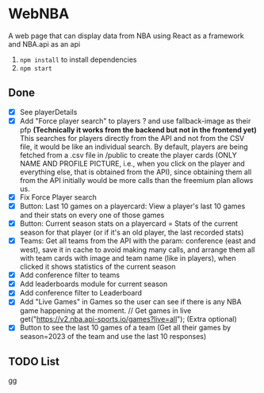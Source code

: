 # WebNBA
A web page that can display data from NBA using React as a framework and NBA.api as an api

1. `npm install` to install dependencies
2. `npm start`


## Done
- [x] See playerDetails
- [x] Add "Force player search" to players ? and use fallback-image as their pfp **(Technically it works from the backend but not in the frontend yet)** This searches for players directly from the API and not from the CSV file, it would be like an individual search. By default, players are being fetched from a .csv file in /public to create the player cards (ONLY NAME AND PROFILE PICTURE, i.e., when you click on the player and everything else, that is obtained from the API), since obtaining them all from the API initially would be more calls than the freemium plan allows us.
- [x] Fix Force Player search
- [x] Button: Last 10 games on a playercard: View a player's last 10 games and their stats on every one of those games
- [x] Button: Current season stats on a playercard = Stats of the current season for that player (or if it's an old player, the last recorded stats)
- [x] Teams: Get all teams from the API with the param: conference (east and west), save it in cache to avoid making many calls, and arrange them all with team cards with image and team name (like in players), when clicked it shows statistics of the current season
- [x] Add conference filter to teams
- [x] Add leaderboards module for current season
- [x] Add conference filter to Leaderboard
- [x] Add "Live Games" in Games so the user can see if there is any NBA game happening at the moment. // Get games in live
get("https://v2.nba.api-sports.io/games?live=all"); (Extra optional)
- [x] Button to see the last 10 games of a team (Get all their games by season=2023 of the team and use the last 10 responses)

## TODO List
gg

